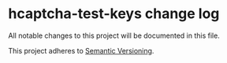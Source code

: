 # hcaptcha-test-keys change log

All notable changes to this project will be documented in this file.

This project adheres to [Semantic Versioning](http://semver.org/).
